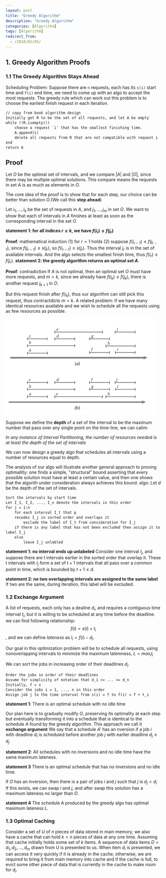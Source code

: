 ```yaml
---
layout: post
title: "Greedy Algorithm"
description: "Greedy Algorithm"
categories: [Algorithm]
tags: [Algorithm]
redirect_from:
  - /2018/02/05/
---
```


## 1. Greedy Algorithm Proofs

### 1.1 The Greedy Algorithm Stays Ahead
Scheduling Problem: 
Suppose there are `n` requests, each has its `s(i)` start time and `f(i)` end time, we need to come up with an algo to accept the most requests.
The greedy rule which can work out this problem is to choose the earliest finish request in each iteration. 
```
// copy from book algorithm design
Initially get R to be the set of all requests, and let A be empty
while (!R.isempty())
	choose a request `i` that has the smallest finishing time.
	A.append(i)
	delete all requests from R that are not compatible with request i
end
return A
```
**Proof**
-----------------------
Let $O$ be the optimal set of intervals, and we compare $|A|$ and $|O|$, since there may be multiple optimal solutions. 
This compare means the requests in set $A$ is as much as elements in $O$. 

The core idea of the proof is to show that for each step, our choice can be better than solution $O$.(We call this **step ahead**)

Let $i_1, ..., i_k$ be the set of requests in $A$, and $j_1, ..., j_m$ in set $O$. 
We want to show that each of intervals in $A$ finishes at least as soon as the corresponding interval in the set $O$.

**statement 1: for all indices $r \leq k$, we have $f(i_r) \leq f(j_r)$**

**Proof**: mathematical induction
(1) for $r = 1$ holds
(2) suppose $f(i_{r-1}) \leq f(j_{r-1})$, since $f(j_{r-1}) \leq s(j_r)$, so $f(i_{r-1}) \leq s(j_r)$. Thus the interval $j_r$ is in the set of available intervals. 
And the algo selects the smallest finish time, thus $f(i_r) \leq f(j_r)$. 
**statement 2: the greedy algorithm returns an optimal set $A$**.

**Proof**: contradiction
If $A$ is not optimal, then an optimal set $O$ must have more requests, and $m > k$, since we already have $f(i_k) \leq f(j_k)$, there is another request $j_{k+1}$ in $O$. 

But this request finish after $f(i_k)$, thus our algorithm can still pick this request, thus contractdicts $m>k$. 
A related problem: if we have many identical resources available and we wish to schedule all the requests using as few resources as possible. 

![greedy_1](https://raw.githubusercontent.com/Aperjump/Aperjump.github.io/master/_picture/2018-02-05-Greedy_Algorithm/greedy_1.PNG)

Suppose we define the **depth** of a set of the interval to be the maximum number that pass over any single point on the time-line, we can calim: 

*In any instance of Interval Partitioning, the number of resources needed is at least the depth of the set of intervals*

We can now design a greedy algo that schedules all intervals using a number of resources equal to depth. 

The analysis of our algo will illustrate another general approach to proving optimallity: 
one finds a simple, "structural" bound asserting that every possible solution must have at least a certain value, and then one shows that the algorith under consideration always achieves this bound. 
algo:
Let $d$ be the depth of the set of intervals. 
```
Sort the intervals by start time
Let I_1, I_2, ..., I_n denote the intervals in this order
for j = 1:n
    for each interval I_t that p
    recedes I_j in sorted order and overlaps it 
        exclude the label of I_t from consideration for I_j
    if there is any label that has not been excluded then assign it to label I_j
    else 
        leave I_j unlabled
```
**statement 1: no interval ends up unlabeled**
Consider one interval $I_j$, and suppose there are t intervals earlier in the sorted order that overlap it. 
These t intervals with $I_j$ form a set of $t+1$ intervals that all pass over a common point in time, which is bounded by $t+1 \leq d$.

**statement 2: no two overlapping intervals are assigned to the same label**
If two are the same, during iteration, this label will be excluded. 

### 1.2 Exchange Argument
A list of requests, each only has a dealine $d_i$, and requires a contiguous time interval $t_i$, but it is willing to be scheduled at any time before the deadline. 
we can find following relationship:
$$ f(i) = s(i) + t_i$$, and we can define *lateness* as $l_i = f(i) - d_i$. 

Our goal in this optimization problem will be to schedule all requests, using nonoverlapping intervals to minimize the maximum latemness, $L = max_il_i$

We can sort the jobs in increasing order of their deadlines $d_i$. 
```
Order the jobs in order of their deadlines
Assume for simplicity of notation that d_1 <= ... <= d_n
Initially, f = s
Consider the jobs i = 1, ..., n in this order
Assign job j to the time interval from s(i) = f to f(i) = f + t_i
```
**statement 1**: There is an optimal schedule with no idle time

Our plan here is to gradually modify $O$, preserving its optimality at each step but eventually transforming it into a schedule that is identical to the schedule $A$ found by the greedy algorithm. 
This approach we call it **exchange argument**
We say that a schedule $A'$ has an nversion if a job $i$ with deadline $d_i$ is scheduled before another job $j$ with earlier deadline $d_j \leq d_j$. 

**statement 2**: All schedules with no inversions and no idle time have the same maximum lateness.

**statement 3** There is an optimal schedule that has no inversions and no idle time. 

If $O$ has an inversion, then there is a pair of jobs $i$ and $j$ such that $j$ is $d_j < d_i$
If this exists, we can swap $i$ and $j$, and after swap this solution has a maximum lateness no larger than $O$.

**statement 4** The schedule A produced by the greedy algo has optimal maximum lateness L.

### 1.3 Optimal Caching
Consider a set of $U$ of $n$ pieces of data stored in main memory, we also have a cache that can hold $k<n$ pieces of data at any one time. Assuming that cache initially holds some set of $k$ items. A sequence of data items $D=d_1, d_2, ..., d_m$ drawn from U is presented to us. 
When item $d_i$ is presented, we can access it very quickly if it is already in the cache, otherwise, we are required to bring it from main memory into cache and if the cache is full, to evict some other piece of data that is currently in the cache to make room for $d_i$. 
